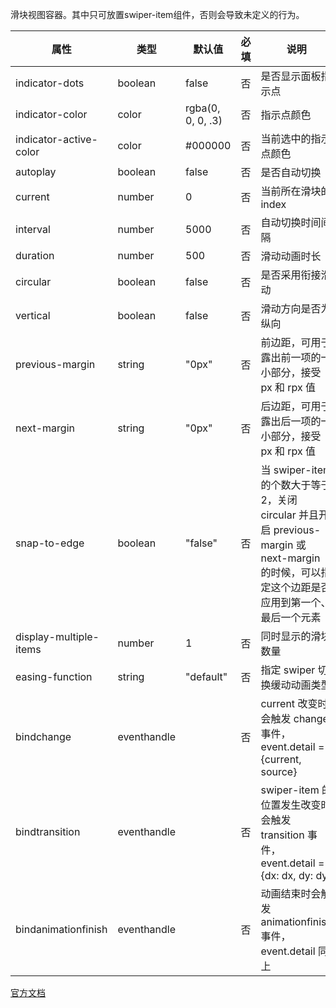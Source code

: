 滑块视图容器。其中只可放置swiper-item组件，否则会导致未定义的行为。

| 属性                     | 类型          | 默认值               | 必填 | 说明                                                                                                 | 最低版本   |
|------------------------|-------------|-------------------|----|----------------------------------------------------------------------------------------------------|--------|
| indicator-dots         | boolean     | false             | 否  | 是否显示面板指示点                                                                                          | 1.0.0  |
| indicator-color        | color       | rgba(0, 0, 0, .3) | 否  | 指示点颜色                                                                                              | 1.1.0  |
| indicator-active-color | color       | #000000           | 否  | 当前选中的指示点颜色                                                                                         | 1.1.0  |
| autoplay               | boolean     | false             | 否  | 是否自动切换                                                                                             | 1.0.0  |
| current                | number      | 0                 | 否  | 当前所在滑块的 index                                                                                      | 1.0.0  |
| interval               | number      | 5000              | 否  | 自动切换时间间隔                                                                                           | 1.0.0  |
| duration               | number      | 500               | 否  | 滑动动画时长                                                                                             | 1.0.0  |
| circular               | boolean     | false             | 否  | 是否采用衔接滑动                                                                                           | 1.0.0  |
| vertical               | boolean     | false             | 否  | 滑动方向是否为纵向                                                                                          | 1.0.0  |
| previous-margin        | string      | "0px"             | 否  | 前边距，可用于露出前一项的一小部分，接受 px 和 rpx 值                                                                    | 1.9.0  |
| next-margin            | string      | "0px"             | 否  | 后边距，可用于露出后一项的一小部分，接受 px 和 rpx 值                                                                    | 1.9.0  |
| snap-to-edge           | boolean     | "false"           | 否  | 当 swiper-item 的个数大于等于 2，关闭 circular 并且开启 previous-margin 或 next-margin 的时候，可以指定这个边距是否应用到第一个、最后一个元素 | 2.12.1 |
| display-multiple-items | number      | 1                 | 否  | 同时显示的滑块数量                                                                                          | 1.9.0  |
| easing-function        | string      | "default"         | 否  | 指定 swiper 切换缓动动画类型                                                                                 | 2.6.5  |
| bindchange             | eventhandle |                   | 否  | current 改变时会触发 change 事件，event.detail = {current, source}                                          | 1.0.0  |
| bindtransition         | eventhandle |                   | 否  | swiper-item 的位置发生改变时会触发 transition 事件，event.detail = {dx: dx, dy: dy}                              | 2.4.3  |
| bindanimationfinish    | eventhandle |                   | 否  | 动画结束时会触发 animationfinish 事件，event.detail 同上                                                        | 1.9.0  |

[官方文档](https://developers.weixin.qq.com/miniprogram/dev/component/swiper.html)